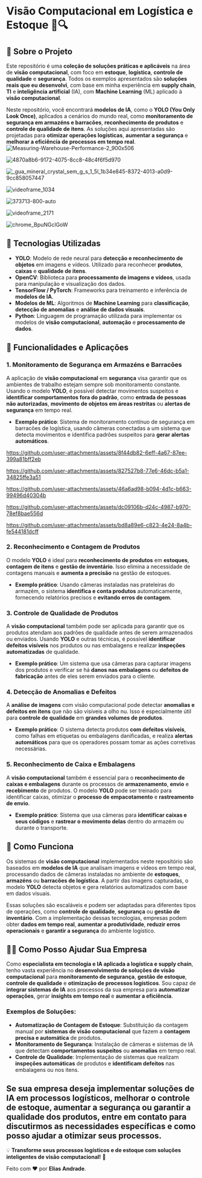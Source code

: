 # Visão Computacional em Logística e Estoque 🚚🔍

## 👀 **Sobre o Projeto**
Este repositório é uma **coleção de soluções práticas e aplicáveis** na área de **visão computacional**, com foco em **estoque**, **logística**, **controle de qualidade** e **segurança**. Todos os exemplos apresentados são **soluções reais que eu desenvolvi**, com base em minha experiência em **supply chain**, **TI** e **inteligência artificial** (IA), com **Machine Learning** (ML) aplicado à **visão computacional**.

Neste repositório, você encontrará **modelos de IA**, como o **YOLO (You Only Look Once)**, aplicados a cenários do mundo real, como **monitoramento de segurança em armazéns e barracões**, **reconhecimento de produtos** e **controle de qualidade de itens**. As soluções aqui apresentadas são projetadas para **otimizar operações logísticas**, **aumentar a segurança** e **melhorar a eficiência de processos em tempo real**.
![Measuring-Warehouse-Performance-2_900x506](https://github.com/user-attachments/assets/696259d5-aa12-42d2-b8d2-b3a3ff069c12)

![4870a8b6-9172-4075-8cc8-48c4f6f5d970](https://github.com/user-attachments/assets/92707cbe-878d-4960-8546-87f2ad96cc97)

![_gua_mineral_crystal_sem_g_s_1_5l_1b34e845-8372-4013-a0d9-9cc858057447](https://github.com/user-attachments/assets/8d77208e-4954-4901-a317-a589427d906c)

![videoframe_1034](https://github.com/user-attachments/assets/afe782a3-f966-4428-b6bd-daf92a903981)

![373713-800-auto](https://github.com/user-attachments/assets/09aab1b3-b149-44f8-8355-03a56960f66f)

![videoframe_2171](https://github.com/user-attachments/assets/6c25ce29-98c0-4eb3-a87c-6cac4a0cc770)

![chrome_BpuNGclGoW](https://github.com/user-attachments/assets/cf0a9e38-fc37-43b8-9d9f-59f21f4c3ad8)


## 🧠 **Tecnologias Utilizadas**
- **YOLO**: Modelo de rede neural para **detecção e reconhecimento de objetos** em imagens e vídeos. Utilizado para reconhecer **produtos**, **caixas** e **qualidade de itens**.
- **OpenCV**: Biblioteca para **processamento de imagens e vídeos**, usada para manipulação e visualização dos dados.
- **TensorFlow / PyTorch**: Frameworks para treinamento e inferência de **modelos de IA**.
- **Modelos de ML**: Algoritmos de **Machine Learning** para **classificação**, **detecção de anomalias** e **análise de dados visuais**.
- **Python**: Linguagem de programação utilizada para implementar os modelos de **visão computacional**, **automação** e **processamento de dados**.

## 🚀 **Funcionalidades e Aplicações**
### **1. Monitoramento de Segurança em Armazéns e Barracões**
A aplicação de **visão computacional** em **segurança** visa garantir que os ambientes de trabalho estejam sempre sob monitoramento constante. Usando o modelo **YOLO**, é possível detectar movimentos suspeitos e **identificar comportamentos fora do padrão**, como **entrada de pessoas não autorizadas**, **movimento de objetos em áreas restritas** ou **alertas de segurança** em tempo real.

- **Exemplo prático**: Sistema de monitoramento contínuo de segurança em barracões de logística, usando câmeras conectadas a um sistema que detecta movimentos e identifica padrões suspeitos para **gerar alertas automáticos**.



https://github.com/user-attachments/assets/8f44db82-6eff-4a67-87ee-399a81bff2eb



https://github.com/user-attachments/assets/827527b8-77e6-46dc-b5a1-34825ffe3a51



https://github.com/user-attachments/assets/46a6ad98-b094-4d1c-b663-99496d40304b



https://github.com/user-attachments/assets/dc09106b-d24c-4987-b970-78ef8bae556d



https://github.com/user-attachments/assets/bd8a89e6-c823-4e24-8a4b-fe544181dcff


### **2. Reconhecimento e Contagem de Produtos**
O modelo **YOLO** é ideal para **reconhecimento de produtos** em **estoques**, **contagem de itens** e **gestão de inventário**. Isso elimina a necessidade de contagens manuais e **aumenta a precisão** na gestão de estoques.

- **Exemplo prático**: Usando câmeras instaladas nas prateleiras do armazém, o sistema **identifica e conta produtos** automaticamente, fornecendo relatórios precisos e **evitando erros de contagem**.

### **3. Controle de Qualidade de Produtos**
A **visão computacional** também pode ser aplicada para garantir que os produtos atendam aos padrões de qualidade antes de serem armazenados ou enviados. Usando **YOLO** e outras técnicas, é possível **identificar defeitos visíveis** nos produtos ou nas embalagens e realizar **inspeções automatizadas** de qualidade.

- **Exemplo prático**: Um sistema que usa câmeras para capturar imagens dos produtos e verificar se há **danos nas embalagens** ou **defeitos de fabricação** antes de eles serem enviados para o cliente.

### **4. Detecção de Anomalias e Defeitos**
A **análise de imagens** com visão computacional pode detectar **anomalias e defeitos em itens** que não são visíveis a olho nu. Isso é especialmente útil para **controle de qualidade** em **grandes volumes de produtos**.

- **Exemplo prático**: O sistema detecta produtos **com defeitos visíveis**, como falhas em etiquetas ou embalagens danificadas, e realiza **alertas automáticos** para que os operadores possam tomar as ações corretivas necessárias.

### **5. Reconhecimento de Caixa e Embalagens**
A **visão computacional** também é essencial para o **reconhecimento de caixas e embalagens** durante os processos de **armazenamento**, **envio** e **recebimento** de produtos. O modelo **YOLO** pode ser treinado para identificar caixas, otimizar o **processo de empacotamento** e **rastreamento de envio**.

- **Exemplo prático**: Sistema que usa câmeras para **identificar caixas e seus códigos** e **rastrear o movimento delas** dentro do armazém ou durante o transporte.

## 🔧 **Como Funciona**
Os sistemas de **visão computacional** implementados neste repositório são baseados em **modelos de IA** que analisam imagens e vídeos em tempo real, processando dados de câmeras instaladas no ambiente de **estoques**, **armazéns** ou **barracões de logística**. A partir das imagens capturadas, o modelo **YOLO** detecta objetos e gera relatórios automatizados com base em dados visuais.

Essas soluções são escaláveis e podem ser adaptadas para diferentes tipos de operações, como **controle de qualidade**, **segurança** ou **gestão de inventário**. Com a implementação dessas tecnologias, empresas podem obter **dados em tempo real**, **aumentar a produtividade**, **reduzir erros operacionais** e **garantir a segurança** do ambiente logístico.

## 🧑‍💼 **Como Posso Ajudar Sua Empresa**
Como **especialista em tecnologia e IA aplicada a logística e supply chain**, tenho vasta experiência no **desenvolvimento de soluções de visão computacional** para **monitoramento de segurança**, **gestão de estoque**, **controle de qualidade** e **otimização de processos logísticos**. Sou capaz de **integrar sistemas de IA** aos processos da sua empresa para **automatizar operações**, gerar **insights em tempo real** e **aumentar a eficiência**.

### **Exemplos de Soluções**:
- **Automatização de Contagem de Estoque**: Substituição da contagem manual por **sistemas de visão computacional** que fazem a **contagem precisa e automática** de produtos.
- **Monitoramento de Segurança**: Instalação de câmeras e sistemas de IA que detectam **comportamentos suspeitos** ou **anomalias** em tempo real.
- **Controle de Qualidade**: Implementação de sistemas que realizam **inspeções automáticas** de produtos e **identificam defeitos** nas embalagens ou nos itens.

Se sua empresa deseja **implementar soluções de IA em processos logísticos**, **melhorar o controle de estoque**, **aumentar a segurança** ou **garantir a qualidade dos produtos**, entre em contato para discutirmos as necessidades específicas e como posso ajudar a otimizar seus processos.
---

💡 **Transforme seus processos logísticos e de estoque com soluções inteligentes de visão computacional!** 🚀

Feito com ❤️ por **Elias Andrade**.
